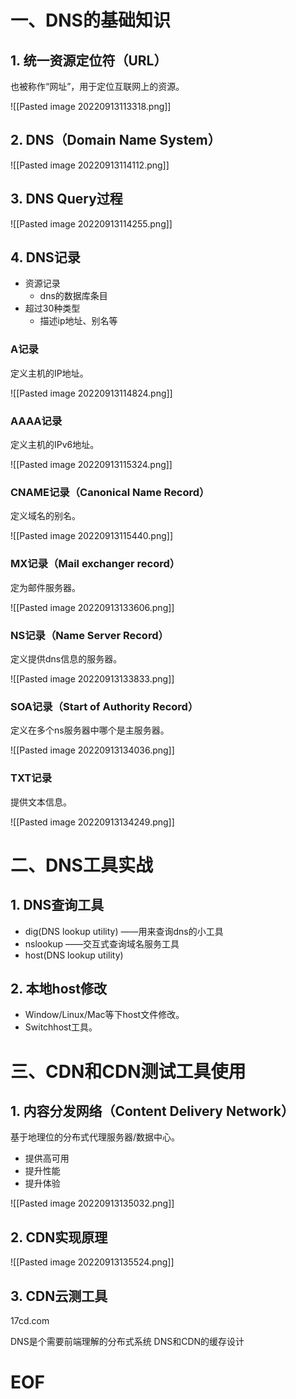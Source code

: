 # 一、DNS的基础知识

## 1. 统一资源定位符（URL）
也被称作“网址”，用于定位互联网上的资源。

![[Pasted image 20220913113318.png]]

## 2. DNS（Domain Name System）

![[Pasted image 20220913114112.png]]

## 3. DNS Query过程

![[Pasted image 20220913114255.png]]

## 4. DNS记录

- 资源记录
	- dns的数据库条目
- 超过30种类型
	- 描述ip地址、别名等

### A记录
定义主机的IP地址。

![[Pasted image 20220913114824.png]]

### AAAA记录
定义主机的IPv6地址。

![[Pasted image 20220913115324.png]]

### CNAME记录（Canonical Name Record）
定义域名的别名。

![[Pasted image 20220913115440.png]]

### MX记录（Mail exchanger record）
定为邮件服务器。

![[Pasted image 20220913133606.png]]

### NS记录（Name Server Record）
定义提供dns信息的服务器。

![[Pasted image 20220913133833.png]]

### SOA记录（Start of Authority Record）
定义在多个ns服务器中哪个是主服务器。

![[Pasted image 20220913134036.png]]

### TXT记录
提供文本信息。

![[Pasted image 20220913134249.png]]


# 二、DNS工具实战

## 1. DNS查询工具
- dig(DNS lookup utility) ——用来查询dns的小工具
- nslookup ——交互式查询域名服务工具
- host(DNS lookup utility)

## 2. 本地host修改
- Window/Linux/Mac等下host文件修改。
- Switchhost工具。


# 三、CDN和CDN测试工具使用

## 1. 内容分发网络（Content Delivery Network）
 基于地理位的分布式代理服务器/数据中心。
- 提供高可用
- 提升性能
- 提升体验

![[Pasted image 20220913135032.png]]

## 2. CDN实现原理

![[Pasted image 20220913135524.png]]

## 3. CDN云测工具

17cd.com


DNS是个需要前端理解的分布式系统
DNS和CDN的缓存设计



# EOF
